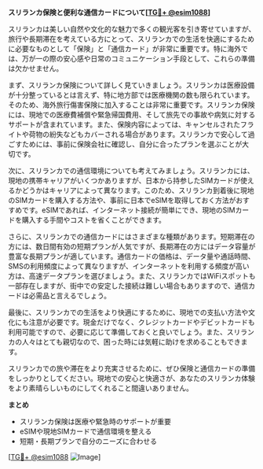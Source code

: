 **スリランカ保険と便利な通信カードについて[[TG💪+ @esim1088](https://t.me/s/esim1088)]**

スリランカは美しい自然や文化的な魅力で多くの観光客を引き寄せていますが、旅行や長期滞在を考えている方にとって、スリランカでの生活を快適にするために必要なものとして「保険」と「通信カード」が非常に重要です。特に海外では、万が一の際の安心感や日常のコミュニケーション手段として、これらの準備は欠かせません。

まず、スリランカ保険について詳しく見ていきましょう。スリランカは医療設備が十分整っているとは言えず、特に地方部では医療機関の数も限られています。そのため、海外旅行傷害保険に加入することは非常に重要です。スリランカ保険には、現地での医療費補償や緊急帰国費用、そして旅先での事故や病気に対するサポートが含まれています。また、保険内容によっては、キャンセルされたフライトや荷物の紛失などもカバーされる場合があります。スリランカで安心して過ごすためには、事前に保険会社に確認し、自分に合ったプランを選ぶことが大切です。

次に、スリランカでの通信環境についても考えてみましょう。スリランカには、現地の携帯キャリアがいくつかありますが、日本から持参したSIMカードが使えるかどうかはキャリアによって異なります。このため、スリランカ到着後に現地のSIMカードを購入する方法や、事前に日本でeSIMを取得しておく方法がおすすめです。eSIMであれば、インターネット接続が簡単にでき、現地のSIMカードを購入する手間やコストを省くことができます。

さらに、スリランカでの通信カードにはさまざまな種類があります。短期滞在の方には、数日間有効の短期プランが人気ですが、長期滞在の方にはデータ容量が豊富な長期プランが適しています。通信カードの価格は、データ量や通話時間、SMSの利用頻度によって異なりますが、インターネットを利用する頻度が高い方は、高速データプランを選びましょう。また、スリランカではWiFiスポットも一部存在しますが、街中での安定した接続は難しい場合もありますので、通信カードは必需品と言えるでしょう。

最後に、スリランカでの生活をより快適にするために、現地での支払い方法や文化にも注意が必要です。現金だけでなく、クレジットカードやデビットカードも利用可能ですので、必要に応じて準備しておくと良いでしょう。また、スリランカの人々はとても親切なので、困った時には気軽に助けを求めることもできます。

スリランカでの旅や滞在をより充実させるために、ぜひ保険と通信カードの準備をしっかりとしてください。現地での安心と快適さが、あなたのスリランカ体験をより素晴らしいものにしてくれること間違いありません。

**まとめ**  
- スリランカ保険は医療や緊急時のサポートが重要  
- eSIMや現地SIMカードで通信環境を整える  
- 短期・長期プランで自分のニーズに合わせる  

[[TG💪+ @esim1088](https://t.me/s/esim1088) ![Image](https://i.postimg.cc/Y0z9fWf4/image.png)]